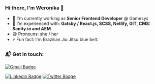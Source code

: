 ### Hi there, I'm Weronika 👋

- 🔭 I'm currently working as **Senior Frontend Developer** @ Gamesys
- 🌱 I’m experienced with: **Gatsby / React.js, SCSS, Netlify, GIT, CMS: Sanity.io and AEM**
- 😄 Pronouns: she / her
- ⚡ Fun fact: I'm Brazilian Jiu Jitsu blue belt.


### 📬 Get in touch:

[![Gmail Badge](https://img.shields.io/badge/-gmail-c14438?style=flat&logo=Gmail&logoColor=white)](mailto:weronika.dominiak3@gmail.com "Connect via Email")
<!-- [![Polywork](https://img.shields.io/badge/-Polywork%20Account-00acee?style=flat)](https://www.polywork.com/weronikadominiak "Check my Polywork")
[![Polywork](https://img.shields.io/badge/-Polywork%20Contact-00acee?style=flat)](https://poly.work/weronikadominiak/contact "Connect via Polywork") -->
[![Linkedin Badge](https://img.shields.io/badge/-Weronika%20Dominiak-0072b1?style=flat&logo=Linkedin&logoColor=white)](https://www.linkedin.com/in/weronikadominiak/ "Connect on LinkedIn")
[![Twitter Badge](https://img.shields.io/badge/-@weronika_dev-00acee?style=flat&logo=Twitter&logoColor=white)](https://twitter.com/weronika_dev "Follow on Twitter")

<!--
[![My GitHub Stats](https://github-readme-stats.vercel.app/api/?username=weronikadominiak&count_private=true&theme=tokyonight&showicons=true)]()
[![My GitHub Language Stats](https://github-readme-stats.vercel.app/api/top-langs/?username=weronikadominiak&langs_count=5&theme=tokyonight)]()
-->
